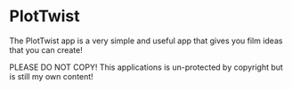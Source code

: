 # PlotTwist
The PlotTwist app is a very simple and useful app that gives you film ideas that you can create!

PLEASE DO NOT COPY!
This applications is un-protected by copyright but is still my own content!
